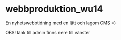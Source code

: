 # webbproduktion_wu14

En nyhetswebbtidning med en lätt och lagom CMS =)

OBS! länk till admin finns nere till vänster